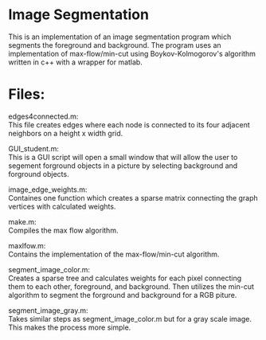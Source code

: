 # Image Segmentation

This is an implementation of an image segmentation program which segments 
the foreground and background. The program uses an implementation of max-flow/min-cut 
using Boykov-Kolmogorov's algorithm written in c++ with a wrapper for matlab.

# Files:

edges4connected.m:<br>
This file creates edges where each node
is connected to its four adjacent neighbors on a 
height x width grid.

GUI_student.m:<br>
This is a GUI script will open a small window that will allow the user
to segement forground objects in a picture by selecting background 
and forground objects.

image_edge_weights.m:<br>
Containes one function which creates a sparse matrix 
connecting the graph vertices with calculated weights.

make.m:<br>
Compiles the max flow algorithm.

maxlfow.m:<br>
Contains the implementation of the max-flow/min-cut algorithm.

segment_image_color.m:<br>
Creates a sparse tree and calculates weights for each pixel connecting them
to each other, foreground, and background. Then utilizes the min-cut algorithm 
to segment the forground and background for a RGB piture.

segment_image_gray.m:<br>
Takes similar steps as segment_image_color.m but for a gray scale image. This makes the
process more simple.




